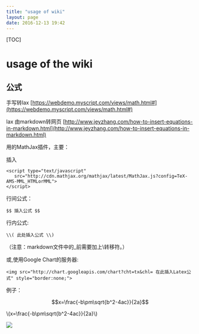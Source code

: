 ```yaml
---
title: "usage of wiki"
layout: page
date: 2016-12-13 19:42
---
```


<script type="text/javascript" src="http://cdn.mathjax.org/mathjax/latest/MathJax.js?config=TeX-AMS-MML_HTMLorMML"></script>

[TOC]

# usage of the wiki #

## 公式 ##

手写转lax [https://webdemo.myscript.com/views/math.html#](https://webdemo.myscript.com/views/math.html#)

lax 由markdown转网页 [http://www.jeyzhang.com/how-to-insert-equations-in-markdown.html](http://www.jeyzhang.com/how-to-insert-equations-in-markdown.html)

用的MathJax插件，主要：

插入

```
<script type="text/javascript"
   src="http://cdn.mathjax.org/mathjax/latest/MathJax.js?config=TeX-AMS-MML_HTMLorMML">
</script>
```

行间公式：

`$$ 插入公式 $$`

行内公式:

`\\( 此处插入公式 \\)`

（注意：markdown文件中的_前需要加上\转移符。）

或,使用Google Chart的服务器:

```
<img src="http://chart.googleapis.com/chart?cht=tx&chl= 在此插入Latex公式" style="border:none;">
```

例子：

$$x=\frac{-b\pm\sqrt{b^2-4ac}}{2a}$$

\\(x=\frac{-b\pm\sqrt{b^2-4ac}}{2a}\\)

<img src="http://chart.googleapis.com/chart?cht=tx&chl=\Large x=\frac{-b\pm\sqrt{b^2-4ac}}{2a}" style="border:none;">

